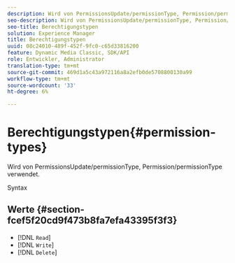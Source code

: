 ```yaml
---
description: Wird von PermissionsUpdate/permissionType, Permission/permissionType verwendet.
seo-description: Wird von PermissionsUpdate/permissionType, Permission/permissionType verwendet.
seo-title: Berechtigungstypen
solution: Experience Manager
title: Berechtigungstypen
uuid: 08c24010-489f-452f-9fc0-c65d33816200
feature: Dynamic Media Classic, SDK/API
role: Entwickler, Administrator
translation-type: tm+mt
source-git-commit: 469d1a5c43a972116a8a2efb0de5708800130a99
workflow-type: tm+mt
source-wordcount: '33'
ht-degree: 6%

---
```



# Berechtigungstypen{#permission-types}

Wird von PermissionsUpdate/permissionType, Permission/permissionType verwendet.

Syntax

## Werte {#section-fcef5f20cd9f473b8fa7efa43395f3f3}

* [!DNL `Read`]
* [!DNL `Write`]
* [!DNL `Delete`]

